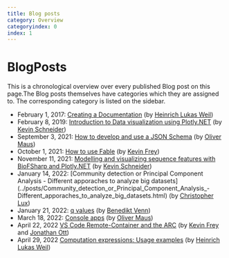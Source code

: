 ```yaml
---
title: Blog posts
category: Overview
categoryindex: 0
index: 1
---
```

# BlogPosts

This is a chronological overview over every published Blog post on this page.The Blog posts themselves have categories which they are assigned to. The corresponding category is listed on the sidebar.

* February 1, 2017: [Creating a Documentation](..\posts\documentation.html) (by [Heinrich Lukas Weil](https://github.com/HLWeil))
* February 8, 2019: [Introduction to Data visualization using Plotly.NET](..\posts\WorkshopSeries_3_plotly.html) (by [Kevin Schneider](https://github.com/kMutagene))
* September 3, 2021: [How to develop and use a JSON Schema](..\posts\0_how2JSONSchema.html) (by [Oliver Maus](https://github.com/omaus))
* October 1, 2021: [How to use Fable](../posts/1_how2Fable.html) (by [Kevin Frey](https://github.com/Freymaurer))
* November 11, 2021: [Modelling and visualizing sequence features with BioFSharp and Plotly.NET](../posts/3_sequence_features.html) (by [Kevin Schneider](https://github.com/kMutagene))
* January 14, 2022: [Community detection or Principal Component Analysis - Different apporaches to analyze big datasets](../posts/Community_detection_or_Principal_Component_Analysis_- Different_apporaches_to_analyze_big_datasets.html) (by [Christopher Lux](https://github.com/LibraChris))
* January 21, 2022: [q values](../posts/4_qvalues.html) (by [Benedikt Venn](https://github.com/bvenn))
* March 18, 2022: [Console apps](../posts/consoleTools.html) (by [Oliver Maus](https://github.com/omaus))
* April 22, 2022 [VS Code Remote-Container and the ARC](../posts/5_devcontainer_arc.html) (by [Kevin Frey](https://github.com/Freymaurer) and [Jonathan Ott](https://github.com/Joott))
* April 29, 2022 [Computation expressions: Usage examples](../posts/Computation_expressions.html) (by [Heinrich Lukas Weil](https://github.com/HLWeil))
